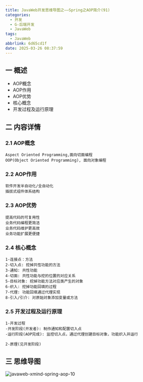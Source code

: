 ```yaml
---
title: JavaWeb开发思维导图之——Spring之AOP简介(91)
categories:
  - 开发
  - G-后端开发
  - JavaWeb
tags:
  - JavaWeb
abbrlink: 6d65cd1f
date: 2025-03-26 08:37:59
---
```

## 一 概述

* AOP概念
* AOP作用
* AOP优势
* 核心概念
* 开发过程及运行原理

<!--more-->

## 二 内容详情

### 2.1 AOP概念

```
Aspect Oriented Programming,面向切面编程
OOP(Object Oriented Programming), 面向对象编程
```

### 2.2 AOP作用

```
软件开发半自动化/全自动化
插拔式组件体系结构
```

### 2.3 AOP优势

```
提高代码的可复用性
业务代码编程更简洁
业务代码维护更高效
业务功能扩展更便捷
```

### 2.4 核心概念

```
1-连接点：方法
2-切入点: 挖掉共性功能的方法
3-通知: 共性功能
4-切面: 共性功能与挖的位置的对应关系
5-目标对象: 挖掉功能方法对应类产生的对象
6-织入: 挖掉功能回填的过程
7-代理: 功能回填通过代理实现
8-引入/引介: 对原始对象添加变量或方法
```

### 2.5 开发过程及运行原理

```
1-开发过程
-开发阶段(开发者): 制作通知和配置切入点
-运行阶段(AOP完成): 监控切入点，通过代理创建目标对象，功能织入并运行

2-原理(见开发阶段)
```


## 三 思维导图

![javaweb-xmind-spring-aop-10][1]



[1]:https://cdn.jsdelivr.net/gh/PGzxc/CDN/blog-java/javaweb-xmind-spring-aop-10.png